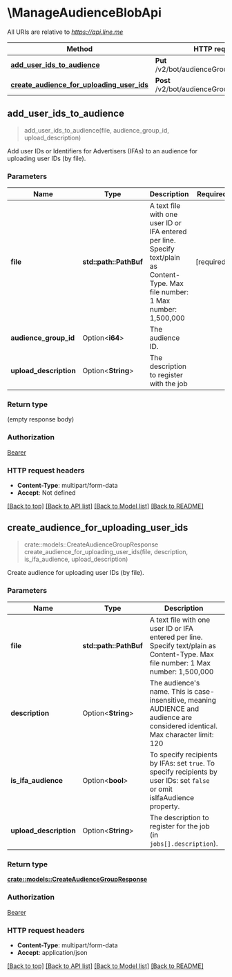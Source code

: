 # \ManageAudienceBlobApi

All URIs are relative to *https://api.line.me*

Method | HTTP request | Description
------------- | ------------- | -------------
[**add_user_ids_to_audience**](ManageAudienceBlobApi.md#add_user_ids_to_audience) | **Put** /v2/bot/audienceGroup/upload/byFile | 
[**create_audience_for_uploading_user_ids**](ManageAudienceBlobApi.md#create_audience_for_uploading_user_ids) | **Post** /v2/bot/audienceGroup/upload/byFile | 



## add_user_ids_to_audience

> add_user_ids_to_audience(file, audience_group_id, upload_description)


Add user IDs or Identifiers for Advertisers (IFAs) to an audience for uploading user IDs (by file).

### Parameters


Name | Type | Description  | Required | Notes
------------- | ------------- | ------------- | ------------- | -------------
**file** | **std::path::PathBuf** | A text file with one user ID or IFA entered per line. Specify text/plain as Content-Type. Max file number: 1 Max number: 1,500,000  | [required] |
**audience_group_id** | Option<**i64**> | The audience ID. |  |
**upload_description** | Option<**String**> | The description to register with the job |  |

### Return type

 (empty response body)

### Authorization

[Bearer](../README.md#Bearer)

### HTTP request headers

- **Content-Type**: multipart/form-data
- **Accept**: Not defined

[[Back to top]](#) [[Back to API list]](../README.md#documentation-for-api-endpoints) [[Back to Model list]](../README.md#documentation-for-models) [[Back to README]](../README.md)


## create_audience_for_uploading_user_ids

> crate::models::CreateAudienceGroupResponse create_audience_for_uploading_user_ids(file, description, is_ifa_audience, upload_description)


Create audience for uploading user IDs (by file).

### Parameters


Name | Type | Description  | Required | Notes
------------- | ------------- | ------------- | ------------- | -------------
**file** | **std::path::PathBuf** | A text file with one user ID or IFA entered per line. Specify text/plain as Content-Type. Max file number: 1 Max number: 1,500,000  | [required] |
**description** | Option<**String**> | The audience's name. This is case-insensitive, meaning AUDIENCE and audience are considered identical. Max character limit: 120  |  |
**is_ifa_audience** | Option<**bool**> | To specify recipients by IFAs: set `true`. To specify recipients by user IDs: set `false` or omit isIfaAudience property.  |  |
**upload_description** | Option<**String**> | The description to register for the job (in `jobs[].description`).  |  |

### Return type

[**crate::models::CreateAudienceGroupResponse**](CreateAudienceGroupResponse.md)

### Authorization

[Bearer](../README.md#Bearer)

### HTTP request headers

- **Content-Type**: multipart/form-data
- **Accept**: application/json

[[Back to top]](#) [[Back to API list]](../README.md#documentation-for-api-endpoints) [[Back to Model list]](../README.md#documentation-for-models) [[Back to README]](../README.md)

